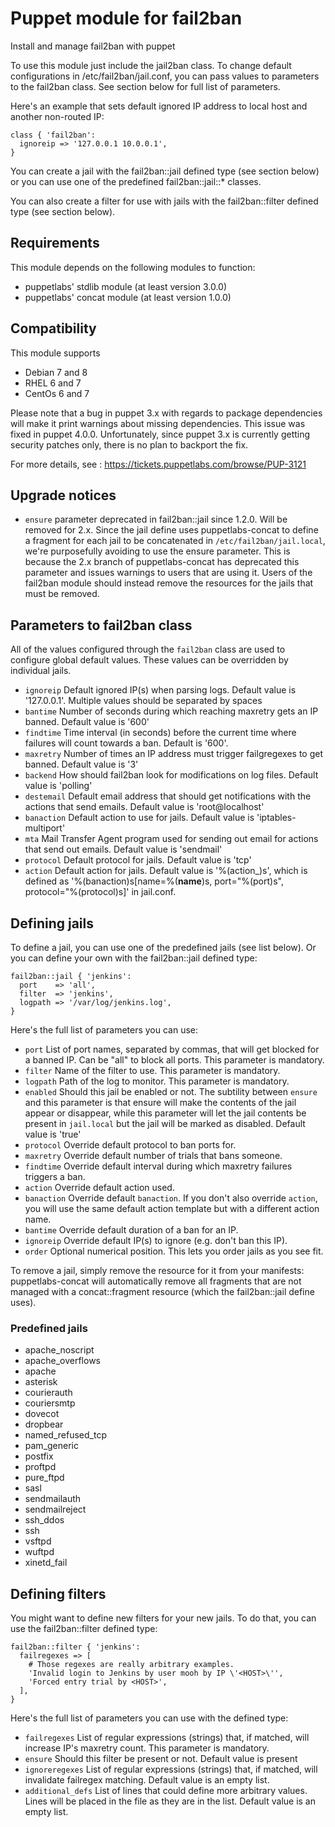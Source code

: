 # Puppet module for fail2ban #

Install and manage fail2ban with puppet

To use this module just include the jail2ban class. To change default
configurations in /etc/fail2ban/jail.conf, you can pass values to parameters to
the fail2ban class. See section below for full list of parameters.

Here's an example that sets default ignored IP address to local host and
another non-routed IP:

~~~
class { 'fail2ban':
  ignoreip => '127.0.0.1 10.0.0.1',
}
~~~

You can create a jail with the fail2ban::jail defined type (see section below)
or you can use one of the predefined fail2ban::jail::* classes.

You can also create a filter for use with jails with the fail2ban::filter
defined type (see section below).

## Requirements ##

This module depends on the following modules to function:

 * puppetlabs' stdlib module (at least version 3.0.0)
 * puppetlabs' concat module (at least version 1.0.0)

## Compatibility ##

This module supports

 * Debian 7 and 8
 * RHEL 6 and 7
 * CentOs 6 and 7

Please note that a bug in puppet 3.x with regards to package dependencies will
make it print warnings about missing dependencies. This issue was fixed in
puppet 4.0.0. Unfortunately, since puppet 3.x is currently getting security
patches only, there is no plan to backport the fix.

For more details, see : https://tickets.puppetlabs.com/browse/PUP-3121

## Upgrade notices ##

 * `ensure` parameter deprecated in fail2ban::jail since 1.2.0. Will be removed
     for 2.x.  Since the jail define uses puppetlabs-concat to define a
     fragment for each jail to be concatenated in `/etc/fail2ban/jail.local`,
     we're purposefully avoiding to use the ensure parameter. This is because
     the 2.x branch of puppetlabs-concat has deprecated this parameter and
     issues warnings to users that are using it. Users of the fail2ban module
     should instead remove the resources for the jails that must be removed.

## Parameters to fail2ban class ##

All of the values configured through the `fail2ban` class are used to configure
global default values. These values can be overridden by individual jails.

 * `ignoreip` Default ignored IP(s) when parsing logs. Default value is
   '127.0.0.1'. Multiple values should be separated by spaces
 * `bantime` Number of seconds during which reaching maxretry gets an IP
   banned. Default value is '600'
 * `findtime` Time interval (in seconds) before the current time where failures
   will count towards a ban. Default is '600'.
 * `maxretry` Number of times an IP address must trigger failgregexes to get
   banned. Default value is '3'
 * `backend` How should fail2ban look for modifications on log files. Default
   value is 'polling'
 * `destemail` Default email address that should get notifications with the
   actions that send emails. Default value is 'root@localhost'
 * `banaction` Default action to use for jails. Default value is
   'iptables-multiport'
 * `mta` Mail Transfer Agent program used for sending out email for actions
   that send out emails. Default value is 'sendmail'
 * `protocol` Default protocol for jails. Default value is 'tcp'
 * `action` Default action for jails. Default value is '%(action_)s', which is
   defined as '%(banaction)s[name=%(__name__)s, port="%(port)s",
   protocol="%(protocol)s]' in jail.conf.

## Defining jails ##

To define a jail, you can use one of the predefined jails (see list below). Or
you can define your own with the fail2ban::jail defined type:

~~~
fail2ban::jail { 'jenkins':
  port    => 'all',
  filter  => 'jenkins',
  logpath => '/var/log/jenkins.log',
}
~~~

Here's the full list of parameters you can use:

 * `port` List of port names, separated by commas, that will get blocked for a
   banned IP. Can be "all" to block all ports. This parameter is mandatory.
 * `filter` Name of the filter to use. This parameter is mandatory.
 * `logpath` Path of the log to monitor. This parameter is mandatory.
 * `enabled` Should this jail be enabled or not. The subtility between `ensure`
   and this parameter is that ensure will make the contents of the jail appear
   or disappear, while this parameter will let the jail contents be present in
   `jail.local` but the jail will be marked as disabled. Default value is
   'true'
 * `protocol` Override default protocol to ban ports for.
 * `maxretry` Override default number of trials that bans someone.
 * `findtime` Override default interval during which maxretry failures triggers
   a ban.
 * `action` Override default action used.
 * `banaction` Override default `banaction`. If you don't also override
   `action`, you will use the same default action template but with a different
   action name.
 * `bantime` Override default duration of a ban for an IP.
 * `ignoreip` Override default IP(s) to ignore (e.g. don't ban this IP).
 * `order` Optional numerical position. This lets you order jails as you see
   fit.

To remove a jail, simply remove the resource for it from your manifests:
puppetlabs-concat will automatically remove all fragments that are not managed
with a concat::fragment resource (which the fail2ban::jail define uses).

### Predefined jails ###

 * apache_noscript
 * apache_overflows
 * apache
 * asterisk
 * courierauth
 * couriersmtp
 * dovecot
 * dropbear
 * named_refused_tcp
 * pam_generic
 * postfix
 * proftpd
 * pure_ftpd
 * sasl
 * sendmailauth
 * sendmailreject
 * ssh_ddos
 * ssh
 * vsftpd
 * wuftpd
 * xinetd_fail

## Defining filters ##

You might want to define new filters for your new jails. To do that, you can
use the fail2ban::filter defined type:

~~~
fail2ban::filter { 'jenkins':
  failregexes => [
    # Those regexes are really arbitrary examples.
    'Invalid login to Jenkins by user mooh by IP \'<HOST>\'',
    'Forced entry trial by <HOST>',
  ],
}
~~~

Here's the full list of parameters you can use with the defined type:

 * `failregexes` List of regular expressions (strings) that, if matched, will
   increase IP's maxretry count. This parameter is mandatory.
 * `ensure` Should this filter be present or not. Default value is present
 * `ignoreregexes` List of regular expressions (strings) that, if matched, will
   invalidate failregex matching. Default value is an empty list.
 * `additional_defs` List of lines that could define more arbitrary values.
   Lines will be placed in the file as they are in the list. Default value is
   an empty list.

